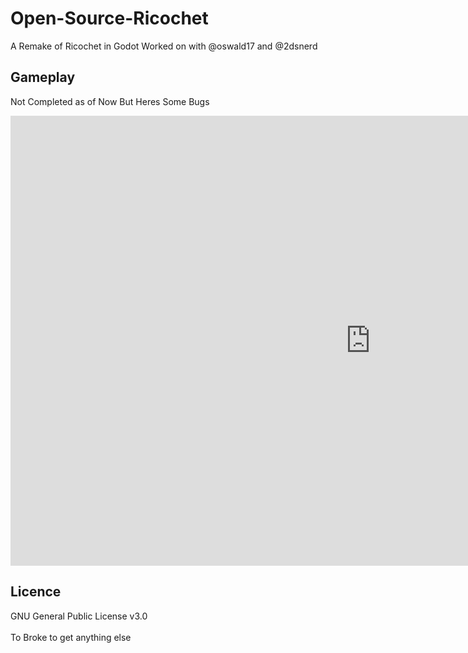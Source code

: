 # Open-Source-Ricochet
A Remake of Ricochet in Godot Worked on with @oswald17 and @2dsnerd

## Gameplay
Not Completed as of Now But Heres Some Bugs
<br>

<iframe allow="fullscreen" allowfullscreen height="720" src="https://streamable.com/e/hlyr3r?muted=1" width="1152" style="border:none;"></iframe>

## Licence
GNU General Public License v3.0 
<br>
<br>
To Broke to get anything else